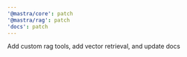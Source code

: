 ```yaml
---
'@mastra/core': patch
'@mastra/rag': patch
'docs': patch
---
```


Add custom rag tools, add vector retrieval, and update docs
